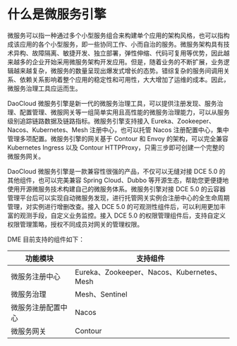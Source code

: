 # 什么是微服务引擎

微服务可以指一种通过多个小型服务组合来构建单个应用的架构风格，也可以指构成该应用的各个小型服务，即一些协同工作、小而自治的服务。微服务架构具有技术异构、故障隔离、敏捷开发、独立部署，弹性伸缩、代码可复用等优势，因此越来越多的企业开始采用微服务架构开发应用。但是，随着业务的不断扩展，业务逻辑越来越复杂，微服务的数量呈现出爆发式增长的态势。错综复杂的服务间调用关系、依赖关系影响着整个应用的稳定性和可用性，大大增加了运维的成本。因此，微服务治理工具应运而生。

DaoCloud 微服务引擎是新一代的微服务治理工具，可以提供注册发现、服务治理、配置管理、微服网关等一组简单实用且高性能的微服务治理能力，可以从服务级别追踪链路数据及链路指标。微服务引擎支持接入 Eureka、Zookeeper、Nacos、Kubernetes、Mesh 注册中心，也可以托管 Nacos 注册配置中心，集中管理多项配置。微服务引擎的网关基于 Contour 和 Envoy 的架构，可以完全兼容 Kubernetes Ingress 以及 Contour HTTPProxy，只需三步即可创建一个完整的微服务网关。

DaoCloud 微服务引擎是一款兼容性很强的产品，不仅可以无缝对接 DCE 5.0 的其他组件，也可以完美兼容 Spring Cloud、Dubbo 等开源生态，帮助您更便捷地使用开源微服务技术构建自己的微服务体系。微服务引擎对接 DCE 5.0 的云容器管理平台后可以实现自动微服务发现，进行托管网关实例合注册中心的全生命周期管理，对实例进行增删改查。接入 DCE 5.0 的可观测性组件后，可以利用更加丰富的观测手段，自定义业务监控。接入 DCE 5.0 的权限管理组件后，支持自定义权限管理策略，授权不同成员对网关的管理权限。

DME 目前支持的组件如下：

| 功能模块             | 支持组件                                   |
| ------------------ | ------------------------------------------ |
| 微服务注册中心     | Eureka、Zookeeper、Nacos、Kubernetes、Mesh |
| 微服务治理         | Mesh、Sentinel                             |
| 微服务注册配置中心 | Nacos                                     |
| 微服务网关                   |     Contour                                      |
